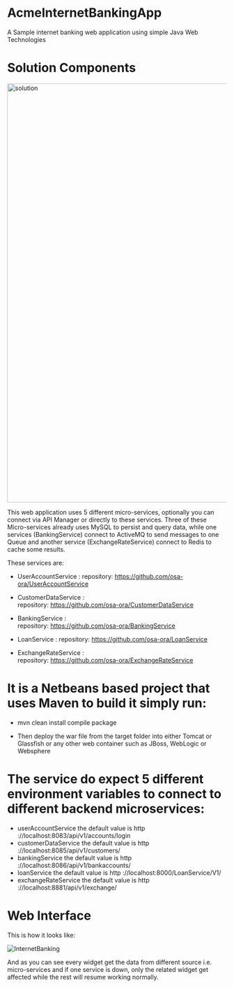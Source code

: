 # AcmeInternetBankingApp
A Sample internet banking web application using simple Java Web Technologies

# Solution Components

  <img width="960" alt="solution" src="https://user-images.githubusercontent.com/18471537/71592906-0f6fa680-2b43-11ea-97ea-9d9e91a2d985.png">

This web application uses 5 different micro-services, optionally you can connect via API Manager or directly to these services.
Three of these Micro-services already uses MySQL to persist and query data, while one services (BankingService) connect to ActiveMQ to send messages to one Queue and another service (ExchangeRateService) connect to Redis to cache some results.

These services are:

- UserAccountService : 
 repository: https://github.com/osa-ora/UserAccountService

- CustomerDataService :  
 repository: https://github.com/osa-ora/CustomerDataService

- BankingService :  
 repository: https://github.com/osa-ora/BankingService

- LoanService : 
 repository: https://github.com/osa-ora/LoanService

- ExchangeRateService :  
 repository: https://github.com/osa-ora/ExchangeRateService

# It is a Netbeans based project that uses Maven to build it simply run: 

- mvn clean install compile package

- Then deploy the war file from the target folder into either Tomcat or Glassfish or any other web container such as JBoss, WebLogic or Websphere

# The service do expect 5 different environment variables to connect to different backend microservices:

- userAccountService the default value is http ://localhost:8083/api/v1/accounts/login 
- customerDataService the default value is http ://localhost:8085/api/v1/customers/
- bankingService the default value is http ://localhost:8086/api/v1/bankaccounts/
- loanService the default value is http ://localhost:8000/LoanService/V1/ 
- exchangeRateService the default value is http ://localhost:8881/api/v1/exchange/

# Web Interface

This is how it looks like:

![InternetBanking](https://user-images.githubusercontent.com/18471537/71548532-c7287b00-29c0-11ea-9e4d-71315af2bda0.jpeg)

And as you can see every widget get the data from different source i.e. micro-services and if one service is down, only the related widget get affected while the rest will resume working normally.
